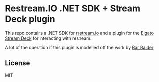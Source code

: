 # Restream.IO .NET SDK + Stream Deck plugin

This repo contains a .NET SDK for [restream.io](https://restream.io) and a plugin for the [Elgato Stream Deck](https://www.elgato.com/en/gaming/stream-deck) for interacting with restream.

A lot of the operation if this plugin is modelled off the work by [Bar Raider](https://barraider.com/)

## License

MIT
